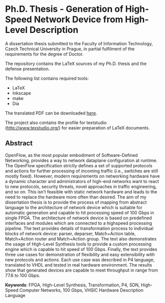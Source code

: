 # Ph.D. Thesis - Generation of High-Speed Network Device from High-Level Description

A dissertation thesis submitted to the Faculty of Information Technology, Czech Technical University in Prague, in partial fulfilment of the requirements for the degree of Doctor. 

The repository contains the LaTeX sources of my Ph.D. thesis and the defense presentation.

The following list contains required tools:
* LaTeX
* Inkscape
* make
* Dia

The translated PDF can be downloaded [here](text/phd-benacek.pdf).

The project also contains the profile for textstudio (http://www.texstudio.org/) for easier preparation of LaTeX documents.

## Abstract
OpenFlow, as the most popular embodiment of Software-Defined Networking, provides a
way to network dataplane configuration at runtime. The OpenFlow specification strictly
defines a set of supported protocols and actions for further processing of incoming traffic
(i.e., switches are still mostly fixed). However, modern requirements on networking hardware
have a dynamic character and administrators of high-end networks want to react to
new protocols, security threats, novel approaches in traffic engineering, and so on. This
isn’t feasible with static network hardware and leads to the need to replace the hardware
more often than desired.
The aim of my dissertation thesis is to provide the process of mapping from abstract
language to the architecture of network device which is suitable for automatic generation
and capable to hit processing speed of 100 Gbps in single FPGA. The architecture of
network device is based on predefined interfaces and modules which are connected to a highspeed
processing pipeline. The text provides details of transformation process to individual
blocks of network device: parser, deparser, Match+Action table, Match+Action router and
Match+Action group. The text also demonstrates the usage of High-Level Synthesis tools
to provide a custom processing engine which is capable to hit speed of 100 Gbps. Finally,
the text provides three use cases for demonstration of flexibility and easy extensibility
with new protocols and actions. Each use case was described in P4 language, translated to
VHDL and tested in real hardware environment. The results show that generated devices
are capable to meet throughput in range from 77.6 to 100 Gbps.

**Keywords**: FPGA, High-Level Synthesis, Transformation, P4, SDN, High-Speed Computer Networks, 100 Gbps, VHSIC Hardware Description Language
